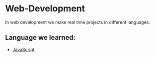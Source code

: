 # Web-Development
In web development we make real time projects in different languages.

## Language we learned:
- [JavaScript](/JavaScript)